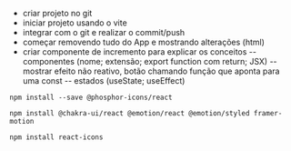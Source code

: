 - criar projeto no git
- iniciar projeto usando o vite
- integrar com o git e realizar o commit/push
- começar removendo tudo do App e mostrando alterações (html)
- criar componente de incremento para explicar os conceitos
  -- componentes (nome; extensão; export function com return; JSX)
  -- mostrar efeito não reativo, botão chamando função que aponta para uma const
  -- estados (useState; useEffect)

`npm install --save @phosphor-icons/react`

`npm install @chakra-ui/react @emotion/react @emotion/styled framer-motion`

`npm install react-icons`

